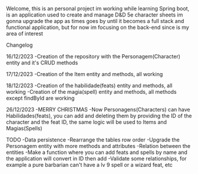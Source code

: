 Welcome, this is an personal project im working while learning Spring boot, is an application used to create and manage D&D 5e character sheets
im gonna upgrade the app as times goes by until it becomes a full stack and functional application, but for now im focusing on the back-end since is my
area of interest

Changelog

16/12/2023
-Creation of the repository with the Personagem(Character) entity and it's CRUD methods

17/12/2023
-Creation of the Item entity and methods, all working

18/12/2023
-Creation of the habilidade(feats) entity and methods, all working
-Creation of the magia(spell) entity and methods, all methods except findById are working

26/12/2023
-MERRY CHRISTMAS
-Now Personagens(Characters) can have Habilidades(feats), you can add and deleting them by providing the ID of the character and the feat ID, the same logic will be used to Items and Magias(Spells)


TODO
-Data persistence
-Rearrange the tables row order
-Upgrade the Personagem entity with more methods and attributes
-Relation between the entities
-Make a function where you can add feats and spells by name and the application will convert in ID then add
-Validate some relationships, for example a pure barbarian can't have a lv 9 spell or a wizard feat, etc
